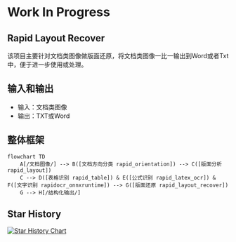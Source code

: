 # Work In Progress

## Rapid Layout Recover

该项目主要针对文档类图像做版面还原，将文档类图像一比一输出到Word或者Txt中，便于进一步使用或处理。

## 输入和输出

- 输入：文档类图像
- 输出：TXT或Word

## 整体框架

```mermaid
flowchart TD
    A[/文档图像/] --> B([文档方向分类 rapid_orientation]) --> C([版面分析 rapid_layout])
    C --> D([表格识别 rapid_table]) & E([公式识别 rapid_latex_ocr]) & F([文字识别 rapidocr_onnxruntime]) --> G([版面还原 rapid_layout_recover])
    G --> H[/结构化输出/]
```

## Star History

<a href="https://star-history.com/#RapidAI/RapidLayoutRecover&Date">
 <picture>
   <source media="(prefers-color-scheme: dark)" srcset="https://api.star-history.com/svg?repos=RapidAI/RapidLayoutRecover&type=Date&theme=dark" />
   <source media="(prefers-color-scheme: light)" srcset="https://api.star-history.com/svg?repos=RapidAI/RapidLayoutRecover&type=Date" />
   <img alt="Star History Chart" src="https://api.star-history.com/svg?repos=RapidAI/RapidLayoutRecover&type=Date" />
 </picture>
</a>
